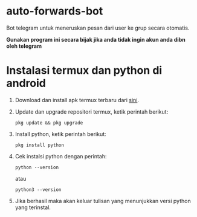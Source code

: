 # auto-forwards-bot
Bot telegram untuk meneruskan pesan dari user ke grup secara otomatis.

**Gunakan program ini secara bijak jika anda tidak ingin akun anda dibn oleh telegram**

# Instalasi termux dan python di android
1. Download dan install apk termux terbaru dari [sini](https://f-droid.org/en/packages/com.termux/).
2. Update dan upgrade repositori termux, ketik perintah berikut:

    ```
    pkg update && pkg upgrade
    ```
3. Install python, ketik perintah berikut:
    ```
    pkg install python
    ```
4. Cek instalsi python dengan perintah:
    ```
    python --version
    ```
    atau
    ```
    python3 --version
    ```
5. Jika berhasil maka akan keluar tulisan yang menunjukkan versi python yang terinstal. 